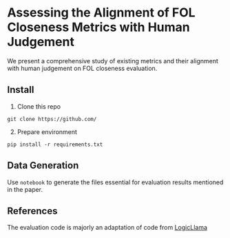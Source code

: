# Assessing the Alignment of FOL Closeness Metrics with Human Judgement

We present a comprehensive study of existing metrics and their alignment with human judgement on FOL closeness evaluation. 

## Install

1. Clone this repo
```commandline
git clone https://github.com/
```

2. Prepare environment
```
pip install -r requirements.txt
```

## Data Generation

Use `notebook` to generate the files essential for evaluation results mentioned in the paper.

## References
The evaluation code is majorly an adaptation of code from [LogicLlama](https://github.com/gblackout/LogicLLaMA.git)
